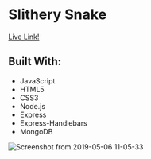 # Slithery Snake

[Live Link!](https://slithery-snake96.herokuapp.com/)

## Built With:
- JavaScript
- HTML5
- CSS3
- Node.js
- Express
- Express-Handlebars
- MongoDB

![Screenshot from 2019-05-06 11-05-33](https://user-images.githubusercontent.com/40511023/57238600-655d7000-6fef-11e9-8ee2-ec59c825cfae.png)
